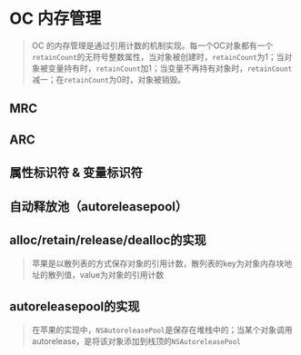 # OC 内存管理

> OC 的内存管理是通过引用计数的机制实现。每一个OC对象都有一个`retainCount`的无符号整数属性，当对象被创建时，`retainCount`为1；当对象被变量持有时，`retainCount`加1；当变量不再持有对象时，`retainCount`减一；在`retainCount`为0时，对象被销毁。

## MRC

## ARC

## 属性标识符 & 变量标识符

## 自动释放池（autoreleasepool）

## alloc/retain/release/dealloc的实现

   > 苹果是以散列表的方式保存对象的引用计数，散列表的key为对象内存块地址的散列值，value为对象的引用计数

## autoreleasepool的实现

   > 在苹果的实现中，`NSAutoreleasePool`是保存在堆栈中的；当某个对象调用autorelease，是将该对象添加到栈顶的`NSAutoreleasePool`

